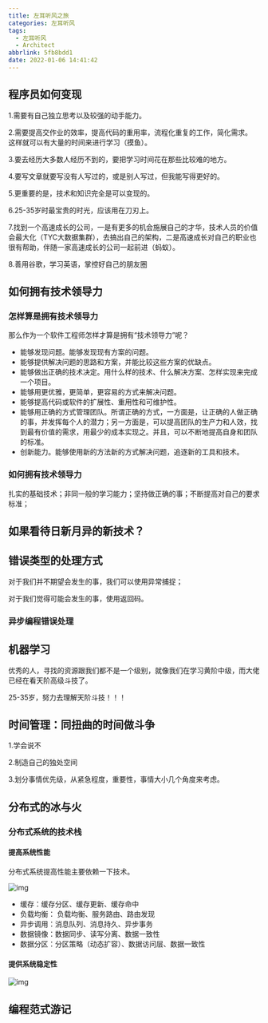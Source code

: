 ```yaml
---
title: 左耳听风之旅
categories: 左耳听风
tags:
  - 左耳听风
  - Architect
abbrlink: 5fb8bdd1
date: 2022-01-06 14:41:42
---
```




## 程序员如何变现

1.需要有自己独立思考以及较强的动手能力。 

2.需要提高交作业的效率，提高代码的重用率，流程化重复的工作，简化需求。 这样就可以有大量的时间来进行学习（摸鱼）。 

3.要去经历大多数人经历不到的，要把学习时间花在那些比较难的地方。

4.要写文章就要写没有人写过的，或是别人写过，但我能写得更好的。

5.更重要的是，技术和知识完全是可以变现的。

6.25-35岁时最宝贵的时光，应该用在刀刃上。 

7.找到一个高速成长的公司，一是有更多的机会施展自己的才华，技术人员的价值会最大化（TYC大数据集群），去搞出自己的架构，二是高速成长对自己的职业也很有帮助，伴随一家高速成长的公司一起前进（蚂蚁）。 

8.善用谷歌，学习英语，掌控好自己的朋友圈

## 如何拥有技术领导力



### 怎样算是拥有技术领导力

那么作为一个软件工程师怎样才算是拥有“技术领导力”呢？

* 能够发现问题。能够发现现有方案的问题。
* 能够提供解决问题的思路和方案，并能比较这些方案的优缺点。
* 能够做出正确的技术决定。用什么样的技术、什么解决方案、怎样实现来完成一个项目。
* 能够用更优雅，更简单，更容易的方式来解决问题。
* 能够提高代码或软件的扩展性、重用性和可维护性。
* 能够用正确的方式管理团队。所谓正确的方式，一方面是，让正确的人做正确的事，并发挥每个人的潜力；另一方面是，可以提高团队的生产力和人效，找到最有价值的需求，用最少的成本实现之。并且，可以不断地提高自身和团队的标准。
* 创新能力。能够使用新的方法新的方式解决问题，追逐新的工具和技术。

### 如何拥有技术领导力

扎实的基础技术；非同一般的学习能力；坚持做正确的事；不断提高对自己的要求标准；

## 如果看待日新月异的新技术？

## 错误类型的处理方式

对于我们并不期望会发生的事，我们可以使用异常捕捉；

对于我们觉得可能会发生的事，使用返回码。

### 异步编程错误处理



## 机器学习

优秀的人，寻找的资源跟我们都不是一个级别，就像我们在学习黄阶中级，而大佬已经在看天阶高级斗技了。 

25-35岁，努力去理解天阶斗技！！！



## 时间管理：同扭曲的时间做斗争

1.学会说不

2.制造自己的独处空间

3.划分事情优先级，从紧急程度，重要性，事情大小几个角度来考虑。 

## 分布式的冰与火

### 分布式系统的技术栈

#### 提高系统性能

分布式系统提高性能主要依赖一下技术。

![img](https://gitee.com/Goook/pictures/raw/master/uPic/a9edeae125a80f381003d8d9d0056317.png)

* 缓存：缓存分区、缓存更新、缓存命中
* 负载均衡： 负载均衡、服务路由、路由发现
* 异步调用：消息队列、消息持久、异步事务
* 数据镜像：数据同步、读写分离、数据一致性
* 数据分区：分区策略（动态扩容）、数据访问层、数据一致性

#### 提供系统稳定性

![img](https://gitee.com/Goook/pictures/raw/master/uPic/befd21e1b41a257c5028f8c1bc7fa279.png)



## 编程范式游记




